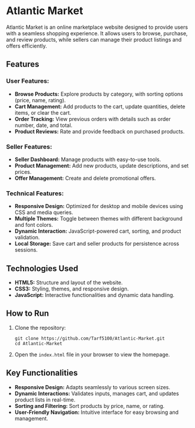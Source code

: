<h1>Atlantic Market</h1>
<p>
    Atlantic Market is an online marketplace website designed to provide users with a seamless shopping experience. 
    It allows users to browse, purchase, and review products, while sellers can manage their product listings and offers efficiently.
</p>

<h2>Features</h2>
<h3>User Features:</h3>
<ul>
    <li><strong>Browse Products:</strong> Explore products by category, with sorting options (price, name, rating).</li>
    <li><strong>Cart Management:</strong> Add products to the cart, update quantities, delete items, or clear the cart.</li>
    <li><strong>Order Tracking:</strong> View previous orders with details such as order number, date, and total.</li>
    <li><strong>Product Reviews:</strong> Rate and provide feedback on purchased products.</li>
</ul>

<h3>Seller Features:</h3>
<ul>
    <li><strong>Seller Dashboard:</strong> Manage products with easy-to-use tools.</li>
    <li><strong>Product Management:</strong> Add new products, update descriptions, and set prices.</li>
    <li><strong>Offer Management:</strong> Create and delete promotional offers.</li>
</ul>

<h3>Technical Features:</h3>
<ul>
    <li><strong>Responsive Design:</strong> Optimized for desktop and mobile devices using CSS and media queries.</li>
    <li><strong>Multiple Themes:</strong> Toggle between themes with different background and font colors.</li>
    <li><strong>Dynamic Interaction:</strong> JavaScript-powered cart, sorting, and product validation.</li>
    <li><strong>Local Storage:</strong> Save cart and seller products for persistence across sessions.</li>
</ul>

<h2>Technologies Used</h2>
<ul>
    <li><strong>HTML5:</strong> Structure and layout of the website.</li>
    <li><strong>CSS3:</strong> Styling, themes, and responsive design.</li>
    <li><strong>JavaScript:</strong> Interactive functionalities and dynamic data handling.</li>
</ul>

<h2>How to Run</h2>
<ol>
    <li>Clone the repository:
        <pre><code>git clone https://github.com/Tarf5100/Atlantic-Market.git
cd Atlantic-Market</code></pre>
    </li>
    <li>Open the <code>index.html</code> file in your browser to view the homepage.</li>
</ol>

<h2>Key Functionalities</h2>
<ul>
    <li><strong>Responsive Design:</strong> Adapts seamlessly to various screen sizes.</li>
    <li><strong>Dynamic Interactions:</strong> Validates inputs, manages cart, and updates product lists in real-time.</li>
    <li><strong>Sorting and Filtering:</strong> Sort products by price, name, or rating.</li>
    <li><strong>User-Friendly Navigation:</strong> Intuitive interface for easy browsing and management.</li>
</ul>



